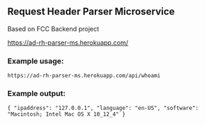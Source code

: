 ## Request Header Parser Microservice

Based on FCC Backend project

https://ad-rh-parser-ms.herokuapp.com/

### Example usage:

`https://ad-rh-parser-ms.herokuapp.com/api/whoami`

### Example output:
`{ "ipaddress": "127.0.0.1", "language": "en-US", "software": "Macintosh; Intel Mac OS X 10_12_4" }`
